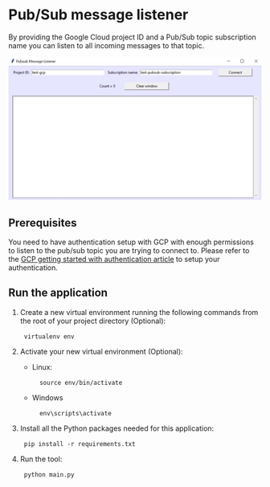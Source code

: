 
# Pub/Sub message listener

By providing the Google Cloud project ID and a Pub/Sub topic subscription name you can listen to all incoming messages to that topic.

![main screen](https://github.com/ahmed91abbas/pubsub_message_listener/blob/master/images/main_gui.jpg?raw=true)

## Prerequisites

You need to have authentication setup with GCP with enough permissions to listen to the pub/sub topic you are trying to connect to. Please refer to the [GCP getting started with authentication article](https://cloud.google.com/docs/authentication/getting-started) to setup your authentication.

## Run the application

1. Create a new virtual environment running the following commands from the root of your project directory (Optional):

		virtualenv env

2. Activate your new virtual environment (Optional):
	- Linux:

			source env/bin/activate

	- Windows

			env\scripts\activate

3. Install all the Python packages needed for this application:

		pip install -r requirements.txt

4. Run the tool:

		python main.py
